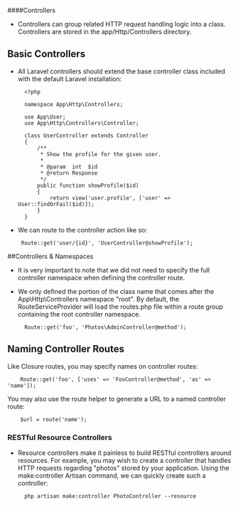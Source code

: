 ####Controllers
* Controllers can group related HTTP request handling logic into a class. Controllers are stored in the app/Http/Controllers directory.

## Basic Controllers
* All Laravel controllers should extend the base controller class included with the default Laravel installation:

        <?php
        
        namespace App\Http\Controllers;
        
        use App\User;
        use App\Http\Controllers\Controller;
        
        class UserController extends Controller
        {
            /**
             * Show the profile for the given user.
             *
             * @param  int  $id
             * @return Response
             */
            public function showProfile($id)
            {
                return view('user.profile', ['user' => User::findOrFail($id)]);
            }
        }
        
 * We can route to the controller action like so:
        
        Route::get('user/{id}', 'UserController@showProfile');
##Controllers & Namespaces
* It is very important to note that we did not need to specify the full controller namespace when defining the controller route.
* We only defined the portion of the class name that comes after the App\Http\Controllers namespace "root". By default, the RouteServiceProvider will load the routes.php file within a route group containing the root controller namespace.
                
        Route::get('foo', 'Photos\AdminController@method');
## Naming Controller Routes
 Like Closure routes, you may specify names on controller routes:
 
        Route::get('foo', ['uses' => 'FooController@method', 'as' => 'name']);
 You may also use the route helper to generate a URL to a named controller route:
 
        $url = route('name');
        
### RESTful Resource Controllers
* Resource controllers make it painless to build RESTful controllers around resources. For example, you may wish to create a controller that handles HTTP requests regarding "photos" stored by your application. Using the make:controller Artisan command, we can quickly create such a controller:
        
        php artisan make:controller PhotoController --resource
        
